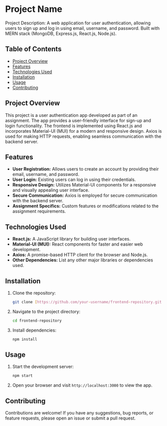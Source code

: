 
# Project Name

Project Description: A web application for user authentication, allowing users to sign up and log in using email, username, and password. Built with MERN stack (MongoDB, Express.js, React.js, Node.js).

## Table of Contents

- [Project Overview](#project-overview)
- [Features](#features)
- [Technologies Used](#technologies-used)
- [Installation](#installation)
- [Usage](#usage)
- [Contributing](#contributing)


## Project Overview

This project is a user authentication app developed as part of an assignment. The app provides a user-friendly interface for sign-up and login functionality. The frontend is implemented using React.js and incorporates Material-UI (MUI) for a modern and responsive design. Axios is used for making HTTP requests, enabling seamless communication with the backend server.

## Features

- **User Registration:** Allows users to create an account by providing their email, username, and password.
- **User Login:** Existing users can log in using their credentials.
- **Responsive Design:** Utilizes Material-UI components for a responsive and visually appealing user interface.
- **Secure Communication:** Axios is employed for secure communication with the backend server.
- **Assignment Specifics:** Custom features or modifications related to the assignment requirements.

## Technologies Used

- **React.js:** A JavaScript library for building user interfaces.
- **Material-UI (MUI):** React components for faster and easier web development.
- **Axios:** A promise-based HTTP client for the browser and Node.js.
- **Other Dependencies:** List any other major libraries or dependencies used.

## Installation

1. Clone the repository:

   ```bash
   git clone [https://github.com/your-username/frontend-repository.git](https://github.com/himanshuCoderr/app_auth_frontend.git)
   ```

2. Navigate to the project directory:

   ```bash
   cd frontend-repository
   ```

3. Install dependencies:

   ```bash
   npm install
   ```

## Usage

1. Start the development server:

   ```bash
   npm start
   ```

2. Open your browser and visit `http://localhost:3000` to view the app.

## Contributing

Contributions are welcome! If you have any suggestions, bug reports, or feature requests, please open an issue or submit a pull request.
